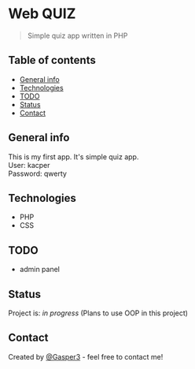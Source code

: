 # Web QUIZ
> Simple quiz app written in PHP

## Table of contents
* [General info](#general-info)
* [Technologies](#technologies)
* [TODO](#features)
* [Status](#status)
* [Contact](#contact)

## General info
This is my first app. It's simple quiz app.  
User: kacper  
Password: qwerty

## Technologies
* PHP
* CSS

## TODO
* admin panel

## Status
Project is: _in progress_ (Plans to use OOP in this project)

## Contact
Created by [@Gasper3](https://github.com/Gasper3) - feel free to contact me!
